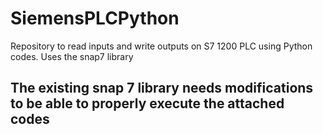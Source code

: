 # SiemensPLCPython
Repository to read inputs and write outputs on S7 1200 PLC using Python codes. Uses the snap7 library

## The existing snap 7 library needs modifications to be able to properly execute the attached codes 
